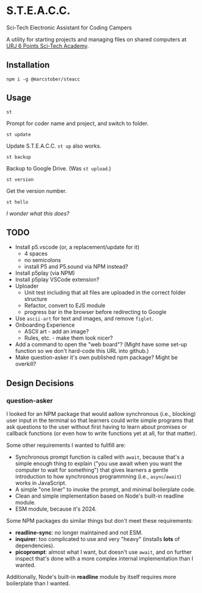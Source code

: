 # S.T.E.A.C.C.
Sci-Tech Electronic Assistant for Coding Campers

A utility for starting projects and managing files on shared computers at [URJ 6 Points Sci-Tech Academy](https://6pointsscitech.org/).

## Installation
`npm i -g @marcstober/steacc`

## Usage
```
st
```
Prompt for coder name and project, and switch to folder.

```
st update
```
Update S.T.E.A.C.C. `st up` also works.

```
st backup
```
Backup to Google Drive. (Was `st upload`.)

```
st version
```
Get the version number.

```
st hello
```
*I wonder what this does?*

## TODO
* Install p5.vscode (or, a replacement/update for it)
   * 4 spaces
   * no semicolons
   * install P5 and P5.sound via NPM instead?
* Install p5play (via NPM)
* Install p5play VSCode extension?
* Uploader
   * Unit test including that all files are uploaded in the correct folder structure
   * Refactor, convert to EJS module
   * progress bar in the browser before redirecting to Google
* Use `ascii-art` for text and images, and remove `figlet`.
* Onboarding Experience
   * ASCII art - add an image?
   * Rules, etc. - make them look nicer?
* Add a command to open the "web board"? (Might have some set-up function so we don't hard-code this URL into github.)
* Make question-asker it's own published npm package? Might be overkill?

## Design Decisions

### question-asker

I looked for an NPM package that would aallow synchronous (i.e., blocking) user
input in the terminal so that learners could write simple programs that ask questions
to the user without first having to learn about promises or callback functions
(or even how to write functions yet at all, for that matter).

Some other requirements I wanted to fullfill are:
* Synchronous prompt function is called with `await`, because that's a simple enough thing to 
   explain ("you use await when you want the computer to wait for something")
   that gives learners a gentle introduction to how synchronous programmning (i.e., `async`/`await`)
   works in JavaScript.
* A simple "one liner" to invoke the prompt, and minimal boilerplate code.
* Clean and simple implementation based on Node's built-in readline module.
* ESM module, because it's 2024.

Some NPM packages do similar things but don't meet these requirements:

* **readline-sync**: no longer maintained and not ESM.
* **inquirer**: too complicated to use and very "heavy" (installs **lots** of dependencies).
* **picoprompt**: almost what I want, but doesn't use `await`, and on further inspect that's done with a more complex internal implementation than I wanted.

Additionally, Node's built-in **readline** module by itself requires more boilerplate than I wanted.